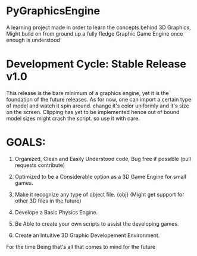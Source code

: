 # PyGraphicsEngine
 A learning project made in order to learn the concepts behind 3D Graphics, Might build on from ground up a fully fledge Graphic Game Engine once enough is understood

# Development Cycle: Stable Release v1.0
 This release is the bare minimum of a graphics engine, yet it is the foundation of the future releases.
 As for now, one can import a certain type of model and watch it spin around. change it's color uniformly and it's size on the screen.
 Clipping has yet to be implemented hence out of bound model sizes might crash the script. so use it with care.

# GOALS:
 1. Organized, Clean and Easily Understood code, Bug free if possible (pull requests contribute)

 2. Optimized to be a Considerable option as a 3D Game Engine for small games.

 3. Make it recognize any type of object file. {obj}
 (Might get support for other 3D files in the future)

 4. Develope a Basic Physics Engine.

 5. Be Able to create your own scripts to assist the developing games.

 6. Create an Intuitive 3D Graphic Developement Environment.

 For the time Being that's all that comes to mind for the future